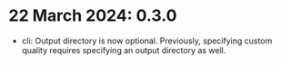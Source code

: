 # 22 March 2024: 0.3.0
- cli: Output directory is now optional. Previously, specifying custom quality requires specifying an output directory as well.
